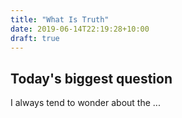 ```yaml
---
title: "What Is Truth"
date: 2019-06-14T22:19:28+10:00
draft: true
---
```


## Today's biggest question


I always tend to wonder about the ...